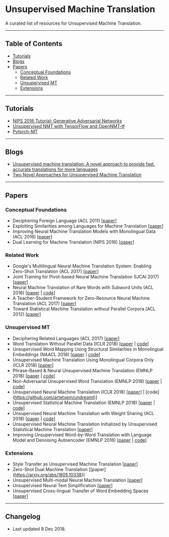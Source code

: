 # Unsupervised Machine Translation

A curated list of resources for Unsupervised Machine Translation.

----
## Table of Contents
- [Tutorials](#tutorials)
- [Blogs](#blogs)
- [Papers](#papers)
   - [Conceptual Foundations](#conceptual-foundations)
   - [Related Work](#related-work)
   - [Unsupervised MT](#unsupervised-mt)
   - [Extensions](#extensions)

----
## Tutorials
* [NIPS 2016 Tutorial: Generative Adversarial Networks](https://arxiv.org/abs/1701.00160)
* [Unsupervised NMT with TensorFlow and OpenNMT-tf](https://github.com/OpenNMT/Hackathon/tree/master/unsupervised-nmt#unsupervised-nmt-with-tensorflow-and-opennmt-tf)
* [Pytorch-MT](https://github.com/Mrpatekful/ptranslate)

----
## Blogs
* [Unsupervised machine translation: A novel approach to provide fast, accurate translations for more languages](https://code.fb.com/ai-research/unsupervised-machine-translation-a-novel-approach-to-provide-fast-accurate-translations-for-more-languages/)
* [Two Novel Approaches for Unsupervised Machine Translation](https://ankitg.me/blog/2017/11/05/unsupervised-machine-translation.html)

----
## Papers
### Conceptual Foundations
* Deciphering Foreign Language (ACL 2011) [[paper](http://www.aclweb.org/anthology/P11-1002)]
* Exploiting Similarities among Languages for Machine Translation [[paper](https://arxiv.org/abs/1309.4168)]
* Improving Neural Machine Translation Models with Monolingual Data (ACL 2016) [[paper](https://arxiv.org/abs/1511.06709)]
* Dual Learning for Machine Translation (NIPS 2016) [[paper](https://arxiv.org/abs/1611.00179)]

### Related Work
* Google's Multilingual Neural Machine Translation System: Enabling Zero-Shot Translation (ACL 2017) [[paper](https://arxiv.org/abs/1611.04558)]
* Joint Training for Pivot-based Neural Machine Translation (IJCAI 2017) [[paper](https://arxiv.org/abs/1611.04928)]
* Neural Machine Translation of Rare Words with Subword Units (ACL 2016) [[paper](https://arxiv.org/abs/1508.07909) | [code](https://github.com/rsennrich/subword-nmt)]
* A Teacher-Student Framework for Zero-Resource Neural Machine Translation (ACL 2017) [[paper](https://arxiv.org/abs/1705.00753)]
* Toward Statistical Machine Translation without Parallel Corpora (ACL 2012) [[paper](http://www.aclweb.org/anthology/E12-1014)]

### Unsupervised MT
* Deciphering Related Languages (ACL 2017) [[paper](http://aclweb.org/anthology/D17-1266)]
* Word Translation Without Parallel Data (ICLR 2018) [[paper](https://arxiv.org/abs/1710.04087) | [code](https://github.com/facebookresearch/MUSE)]
* Unsupervised Word Mapping Using Structural Similarities in Monolingual Embeddings (NAACL 2018) [[paper](https://arxiv.org/abs/1712.06961) | [code](https://github.com/h-aldarmaki/spectralwordmapping)]
* Unsupervised Machine Translation Using Monolingual Corpora Only (ICLR 2018) [[paper](https://arxiv.org/abs/1711.00043)]
* Phrase-Based & Neural Unsupervised Machine Translation (EMNLP 2018) [[paper](https://arxiv.org/abs/1804.07755) | [code](https://github.com/facebookresearch/UnsupervisedMT)]
* Non-Adversarial Unsupervised Word Translation (EMNLP 2018) [[paper](https://arxiv.org/abs/1801.06126) | [code](https://github.com/facebookresearch/Non-adversarialTranslation)]
* Unsupervised Neural Machine Translation (ICLR 2018) [[paper](https://arxiv.org/abs/1710.11041)] | [code] (https://github.com/artetxem/undreamt)]
* Unsupervised Statistical Machine Translation (EMNLP 2018) [[paper](https://arxiv.org/abs/1809.01272) | [code](https://github.com/artetxem/monoses)]
* Unsupervised Neural Machine Translation with Weight Sharing (ACL 2018) [[paper](https://arxiv.org/abs/1804.09057) | [code](https://github.com/ZhenYangIACAS/unsupervised-NMT)]
* Unsupervised Neural Machine Translation Initialized by Unsupervised Statistical Machine Translation [[paper](https://arxiv.org/abs/1810.12703)]
* Improving Unsupervised Word-by-Word Translation
with Language Model and Denoising Autoencoder (EMNLP 2018) [[paper](http://aclweb.org/anthology/D18-1101) | [code](https://github.com/yunsukim86/wbw-lm)]

### Extensions
* Style Transfer as Unsupervised Machine Translation [[paper](https://arxiv.org/abs/1808.07894)]
* Zero-Shot Dual Machine Translation [[paper] (https://arxiv.org/abs/1805.10338)]
* Unsupervised Multi-modal Neural Machine Translation [[paper](https://arxiv.org/abs/1811.11365)]
* Unsupervised Neural Text Simplification [[paper](https://arxiv.org/abs/1810.07931)]
* Unsupervised Cross-lingual Transfer of Word Embedding Spaces [[paper](https://arxiv.org/abs/1809.03633)]

----
## Changelog
* Last updated 8 Dec 2018.
